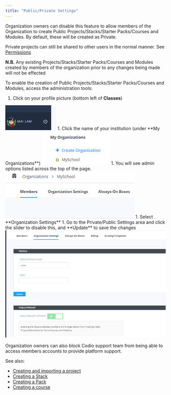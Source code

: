 ```yaml
---
title: "Public/Private Settings"
---
```


Organization owners can disable this feature to allow members of the Organization to create Public Projects/Stacks/Starter Packs/Courses and Modules. By default, these will be created as Private.


Private projects can still be shared to other users in the normal manner. See [Permissions](/ide/customization/permissions/)


**N.B.** Any existing Projects/Stacks/Starter Packs/Courses and Modules created by members of the organization prior to any changes being made will not be effected

To enable the creation of Public Projects/Stacks/Starter Packs/Courses and Modules, access the administration tools:

1. Click on your profile picture (bottom left of **Classes**)
<img alt="authtoken" src="/img/class_administration/profilepic.png" class="simple"/>
1. Click the name of your institution (under **My Organizations**)
<img alt="authtoken" src="/img/class_administration/addteachers/myschoolorg.png" class="simple"/>
1. You will see admin options listed across the top of the page.
<img alt="authtoken" src="/img/manage_organization/memberstab.png" class="simple"/>
1. Select **Organization Settings**
1. Go to the Private/Public Settings area and click the slider to disable this, and **Update** to save the changes
<img alt="authtoken" src="/img/manage_organization/public_private.png" class="simple"/>

Organization owners can also block Codio support team from being able to access members accounts to provide platform support.

See also:

- [Creating and importing a project](/project/creating/)
- [Creating a Stack](/project/stacks/new/)
- [Creating a Pack](/project/packs/create/)
- [Creating a course](/courses/manage/course-create)